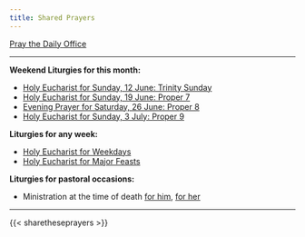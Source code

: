 ```yaml
---
title: Shared Prayers
---
```


[Pray the Daily Office](daily/)

-------------


**Weekend Liturgies for this month:**
- [Holy Eucharist for Sunday, 12 June: Trinity Sunday](archive/2022/trinity-sunday/)
- [Holy Eucharist for Sunday, 19 June: Proper 7](archive/2022/proper-7/)
- [Evening Prayer for Saturday, 26 June: Proper 8](archive/2022/proper-8/)
- [Holy Eucharist for Sunday, 3 July: Proper 9](archive/2022/proper-9/)

**Liturgies for any week:**
- [Holy Eucharist for Weekdays](archive/he-covid-weekday)
- [Holy Eucharist for Major Feasts](archive/he-covid-feasts)

**Liturgies for pastoral occasions:**
- Ministration at the time of death [for him](archive/occasions/atdeath-m), [for her](archive/occasions/atdeath-f)
------------

{{< sharetheseprayers >}}
